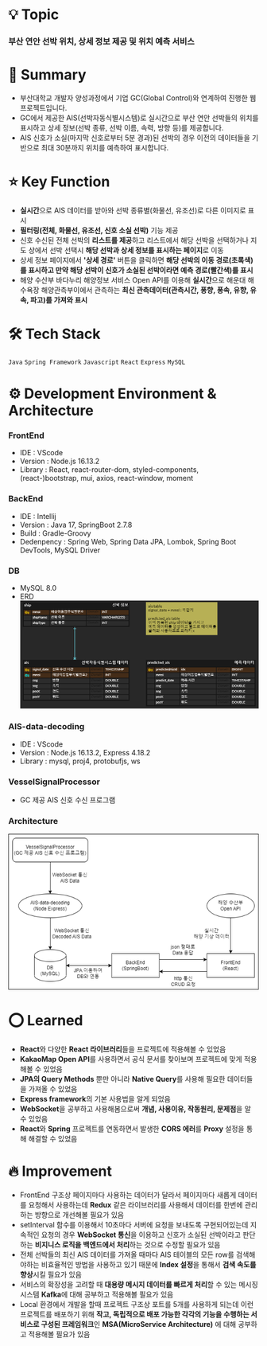 # 💡 Topic

### 부산 연안 선박 위치, 상세 정보 제공 및 위치 예측 서비스

# 📝 Summary

- 부산대학교 개발자 양성과정에서 기업 GC(Global Control)와 연계하여 진행한 웹 프로젝트입니다.
- GC에서 제공한 AIS(선박자동식별시스템)로 실시간으로 부산 연안 선박들의 위치를 표시하고 상세 정보(선박 종류, 선박 이름, 속력, 방향 등)를 제공합니다.
- AIS 신호가 소실(마지막 신호로부터 5분 경과)된 선박의 경우 이전의 데이터들을 기반으로 최대 30분까지 위치를 예측하여 표시합니다.

# ⭐ Key Function

- **실시간**으로 AIS 데이터를 받아와 선박 종류별(화물선, 유조선)로 다른 이미지로 표시
- **필터링(전체, 화물선, 유조선, 신호 소실 선박)** 기능 제공
- 신호 수신된 전체 선박의 **리스트를 제공**하고 리스트에서 해당 선박을 선택하거나 지도 상에서 선박 선택시 **해당 선박과 상세 정보를 표시하는 페이지**로 이동
- 상세 정보 페이지에서 **'상세 경로'** 버튼을 클릭하면 **해당 선박의 이동 경로(초록색)를 표시하고 만약 해당 선박이 신호가 소실된 선박이라면 예측 경로(빨간색)를 표시**
- 해양 수산부 바다누리 해양정보 서비스 Open API를 이용해 **실시간**으로 해운대 해수욕장 해양관측부이에서 관측하는 **최신 관측데이터(관측시간, 풍향, 풍속, 유향, 유속, 파고)를 가져와 표시**

# 🛠️ Tech Stack

`Java` `Spring Framework` `Javascript` `React` `Express` `MySQL`

# ⚙️ Development Environment & Architecture

### FrontEnd

- IDE : VScode
- Version : Node.js 16.13.2
- Library : React, react-router-dom, styled-components, (react-)bootstrap, mui, axios, react-window, moment

### BackEnd

- IDE : Intellij
- Version : Java 17, SpringBoot 2.7.8
- Build : Gradle-Groovy
- Dedenpency : Spring Web, Spring Data JPA, Lombok, Spring Boot DevTools, MySQL Driver

### DB

- MySQL 8.0
- ERD
  <br />
  <img src='./image/erd.png'>

### AIS-data-decoding

- IDE : VScode
- Version : Node.js 16.13.2, Express 4.18.2
- Library : mysql, proj4, protobufjs, ws

### VesselSignalProcessor

- GC 제공 AIS 신호 수신 프로그램

### Architecture

<img src='./image/architecture.png'>

# ⭕ Learned

- **React**와 다양한 **React 라이브러리**들을 프로젝트에 적용해볼 수 있었음
- **KakaoMap Open API**를 사용하면서 공식 문서를 찾아보며 프로젝트에 맞게 적용해볼 수 있었음
- **JPA의 Query Methods** 뿐만 아니라 **Native Query**를 사용해 필요한 데이터들을 가져올 수 있었음
- **Express framework**의 기본 사용법을 알게 되었음
- **WebSocket**을 공부하고 사용해봄으로써 **개념, 사용이유, 작동원리, 문제점**을 알 수 있었음
- **React**와 **Spring** 프로젝트를 연동하면서 발생한 **CORS 에러**를 **Proxy** 설정을 통해 해결할 수 있었음

# 🔥 Improvement
- FrontEnd 구조상 페이지마다 사용하는 데이터가 달라서 페이지마다 새롭게 데이터를 요청해서 사용하는데 **Redux** 같은 라이브러리를 사용해서 데이터를 한번에 관리하는 방향으로 개선해볼 필요가 있음
- setInterval 함수를 이용해서 10초마다 서버에 요청을 보내도록 구현되어있는데 지속적인 요청의 경우 **WebSocket 통신**을 이용하고 신호가 소실된 선박이라고 판단하는 **비지니스 로직을 백엔드에서 처리**하는 것으로 수정할 필요가 있음
- 전체 선박들의 최신 AIS 데이터를 가져올 때마다 AIS 테이블의 모든 row를 검색해야하는 비효율적인 방법을 사용하고 있기 때문에 **Index 설정**을 통해서 **검색 속도를 향상**시킬 필요가 있음
- 서비스의 확장성을 고려할 때 **대용량 메시지 데이터를 빠르게 처리**할 수 있는 메시징 시스템 **Kafka**에 대해 공부하고 적용해볼 필요가 있음
- Local 환경에서 개발을 할때 프로젝트 구조상 포트를 5개를 사용하게 되는데 이런 프로젝트를 배포하기 위해 **작고, 독립적으로 배포 가능한 각각의 기능을 수행하는 서비스로 구성된 프레임워크**인 **MSA(MicroService Architecture)** 에 대해 공부하고 적용해볼 필요가 있음
